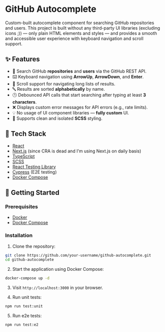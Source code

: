 
# GitHub Autocomplete

Custom-built autocomplete component for searching GitHub repositories and users. This project is built without any third-party UI libraries (excluding icons ;)) — only plain HTML elements and styles — and provides a smooth and accessible user experience with keyboard navigation and scroll support.

## ✨ Features

- 🔎 Search GitHub **repositories** and **users** via the GitHub REST API.
- ⌨️ Keyboard navigation using **ArrowUp**, **ArrowDown**, and **Enter**.
- 📜 Scroll support for navigating long lists of results.
- 🔤 Results are sorted **alphabetically** by name.
- 🕒 Debounced API calls that start searching after typing at least **3 characters**.
- ❌ Displays custom error messages for API errors (e.g., rate limits).
- 💡 No usage of UI component libraries — **fully custom** UI.
- 🔐 Supports clean and isolated **SCSS** styling.

## 🧰 Tech Stack

- [React](https://reactjs.org/)
- [Next.js](https://nextjs.org/) (since CRA is dead and I'm using Next.js on daily basis)
- [TypeScript](https://www.typescriptlang.org/)
- [SCSS](https://sass-lang.com/)
- [React Testing Library](https://testing-library.com/docs/react-testing-library/intro/)
- [Cypress](https://www.cypress.io/) (E2E testing)
- [Docker Compose](https://docs.docker.com/compose/)

## 🚀 Getting Started

### Prerequisites

- [Docker](https://www.docker.com/)
- [Docker Compose](https://docs.docker.com/compose/)

### Installation

1. Clone the repository:

```bash
git clone https://github.com/your-username/github-autocomplete.git
cd github-autocomplete
```
2.  Start the application using Docker Compose:
```bash 
docker-compose up -d
```
3. Visit `http://localhost:3000` in your browser.

4. Run unit tests:
```bash 
npm run test:unit
```

5. Run e2e tests:
```bash 
npm run test:e2
```
